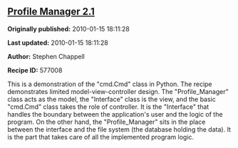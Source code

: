 ## [Profile Manager 2.1](https://code.activestate.com/recipes/577008-profile-manager-21)

**Originally published:** 2010-01-15 18:11:28

**Last updated:** 2010-01-15 18:11:28

**Author:** Stephen Chappell

**Recipe ID:** 577008

This is a demonstration of the "cmd.Cmd" class in Python. The recipe demonstrates limited model-view-controller design. The "Profile_Manager" class acts as the model, the "Interface" class is the view, and the basic "cmd.Cmd" class takes the role of controller. It is the "Interface" that handles the boundary between the application's user and the logic of the program. On the other hand, the "Profile_Manager" sits in the place between the interface and the file system (the database holding the data). It is the part that takes care of all the implemented program logic.
